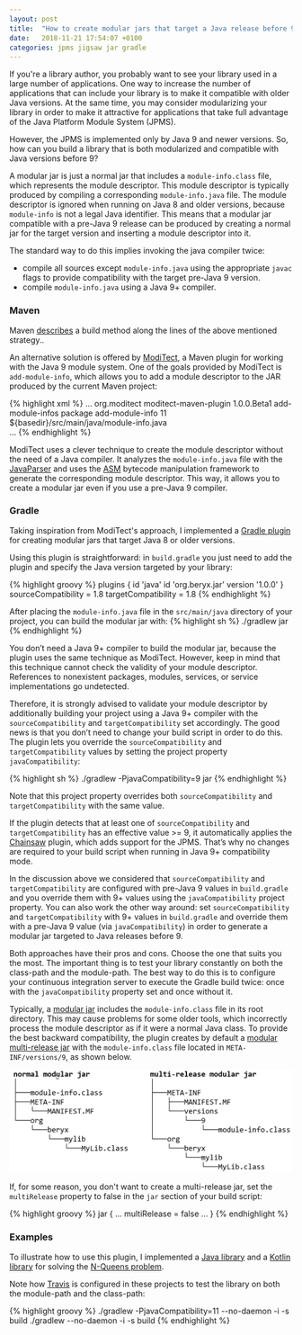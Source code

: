 ```yaml
---
layout: post
title:  "How to create modular jars that target a Java release before 9"
date:   2018-11-21 17:54:07 +0100
categories: jpms jigsaw jar gradle
---
```



If you're a library author, you probably want to see your library used in a large number of applications.
One way to increase the number of applications that can include your library is to make it compatible with older Java versions.
At the same time, you may consider modularizing your library in order to make it attractive
for applications that take full advantage of the Java Platform Module System (JPMS).

However, the JPMS is implemented only by Java 9 and newer versions.
So, how can you build a library that is both modularized and compatible with Java versions before 9?

A modular jar is just a normal jar that includes a `module-info.class` file, which represents the module descriptor.
This module descriptor is typically produced by compiling a corresponding `module-info.java` file.
The module descriptor is ignored when running on Java 8 and older versions, because `module-info` is not a legal Java identifier.
This means that a modular jar compatible with a pre-Java 9 release can be produced by creating a normal jar
for the target version and inserting a module descriptor into it.

The standard way to do this implies invoking the java compiler twice:
- compile all sources except `module-info.java` using the appropriate `javac` flags to
provide compatibility with the target pre-Java 9 version.
- compile `module-info.java` using a Java 9+ compiler.


### Maven ###

Maven [describes][maven-build] a build method along the lines of the above mentioned strategy..

An alternative solution is offered by [ModiTect][moditect], a Maven plugin for working with the Java 9 module system.
One of the goals provided by ModiTect is `add-module-info`, which allows you to add a module descriptor to the JAR produced by the current Maven project:

{% highlight xml %}
...
<plugin>
    <groupId>org.moditect</groupId>
    <artifactId>moditect-maven-plugin</artifactId>
    <version>1.0.0.Beta1</version>
    <executions>
        <execution>
            <id>add-module-infos</id>
            <phase>package</phase>
            <goals>
                <goal>add-module-info</goal>
            </goals>
            <configuration>
                <jvmVersion>11</jvmVersion>
                <module>
                    <moduleInfoFile>
                        ${basedir}/src/main/java/module-info.java
                    </moduleInfoFile>                
                </module>
            </configuration>
        </execution>
    </executions>
</plugin>
...
{% endhighlight %}

ModiTect uses a clever technique to create the module descriptor without the need of a Java compiler.
It analyzes the `module-info.java` file with the [JavaParser][javaparser] and uses the
[ASM][asm] bytecode manipulation framework to generate the corresponding module descriptor.
This way, it allows you to create a modular jar even if you use a pre-Java 9 compiler.


### Gradle ###

Taking inspiration from ModiTect's approach, I implemented a [Gradle plugin][badass-jar]
for creating modular jars that target Java 8 or older versions.

Using this plugin is straightforward: in `build.gradle` you just need to add the plugin
and specify the Java version targeted by your library:

{% highlight groovy %}
plugins {
    id 'java'
    id 'org.beryx.jar' version '1.0.0'
}
sourceCompatibility = 1.8
targetCompatibility = 1.8
{% endhighlight %}

After placing the `module-info.java` file in the `src/main/java` directory of your project, you can build the modular jar with:
{% highlight sh %}
./gradlew jar
{% endhighlight %}


You don’t need a Java 9+ compiler to build the modular jar, because the plugin uses the same technique as ModiTect.
However, keep in mind that this technique cannot check the validity of your module descriptor.
References to nonexistent packages, modules, services, or service implementations go undetected.

Therefore, it is strongly advised to validate your module descriptor by additionally building your project using a Java 9+ compiler with the `sourceCompatibility` and `targetCompatibility` set accordingly.
The good news is that you don’t need to change your build script in order to do this.
The plugin lets you override the `sourceCompatibility` and `targetCompatibility` values by setting the project property `javaCompatibility`:

{% highlight sh %}
./gradlew -PjavaCompatibility=9 jar
{% endhighlight %}

Note that this project property overrides both `sourceCompatibility` and `targetCompatibility` with the same value.

If the plugin detects that at least one of `sourceCompatibility` and `targetCompatibility` has an effective value >= 9, it automatically applies the [Chainsaw][chainsaw] plugin, which adds support for the JPMS.
That’s why no changes are required to your build script when running in Java 9+ compatibility mode.

In the discussion above we considered that `sourceCompatibility` and `targetCompatibility` are configured with pre-Java 9 values in `build.gradle` and you override them with 9+ values using the `javaCompatibility` project property.
You can also work the other way around: set `sourceCompatibility` and `targetCompatibility` with 9+ values in `build.gradle` and override them with a pre-Java 9 value (via `javaCompatibility`) in order to generate a modular jar targeted to Java releases before 9.

Both approaches have their pros and cons.
Choose the one that suits you the most.
The important thing is to test your library constantly on both the class-path and the module-path.
The best way to do this is to configure your continuous integration server to execute the Gradle build twice:
once with the `javaCompatibility` property set and once without it.

Typically, a [modular jar][modular-jar] includes the `module-info.class` file in its root directory.
This may cause problems for some older tools, which incorrectly process the module descriptor as if it were a normal Java class.
To provide the best backward compatibility, the plugin creates by default a [modular multi-release jar][multi-release]
with the `module-info.class` file located in `META-INF/versions/9`, as shown below.

<img src="/images/multi-release-jar.png" alt="Normal and multi-release jar" width="548"/>

If, for some reason, you don't want to create a multi-release jar, set the `multiRelease` property to false
in the `jar` section of your build script:

{% highlight groovy %}
jar {
    ...
    multiRelease = false
    ...
}
{% endhighlight %}


### Examples ###

To illustrate how to use this plugin, I implemented a [Java library][nqueens-java]
and a [Kotlin library][nqueens-kotlin] for solving the [N-Queens problem][nqueens].

Note how [Travis][travis] is configured in these projects to test the library on
both the module-path and the class-path:

{% highlight groovy %}
./gradlew -PjavaCompatibility=11 --no-daemon -i -s build
./gradlew --no-daemon -i -s build
{% endhighlight %}


[badass-jar]: https://github.com/beryx/badass-jar-plugin/blob/master/README.adoc
[maven-build]: https://maven.apache.org/plugins/maven-compiler-plugin/examples/module-info.html
[moditect]: https://github.com/moditect/moditect/blob/master/README.md#adding-a-module-descriptor-to-the-project-jar
[javaparser]: https://github.com/javaparser/javaparser
[asm]: https://asm.ow2.io/
[chainsaw]: https://github.com/zyxist/chainsaw
[modular-jar]: https://openjdk.java.net/projects/jigsaw/spec/sotms/#module-artifacts
[multi-release]: https://openjdk.java.net/jeps/238#Modular-multi-release-JAR-files
[nqueens-java]: https://github.com/beryx-gist/badass-jar-example-nqueens
[nqueens-kotlin]: https://github.com/beryx-gist/badass-jar-example-nqueens-kotlin
[nqueens]: https://en.wikipedia.org/wiki/Eight_queens_puzzle
[travis]: https://github.com/beryx-gist/badass-jar-example-nqueens/blob/master/travis-build.sh
